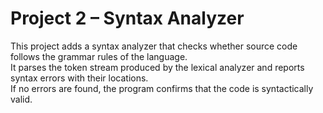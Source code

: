 # Project 2 – Syntax Analyzer

This project adds a syntax analyzer that checks whether source code follows the grammar rules of the language.  
It parses the token stream produced by the lexical analyzer and reports syntax errors with their locations.  
If no errors are found, the program confirms that the code is syntactically valid.
